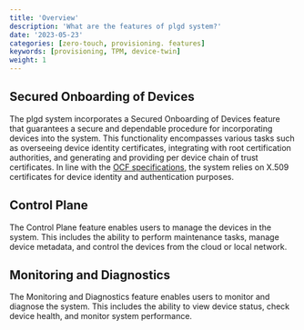 ```yaml
---
title: 'Overview'
description: 'What are the features of plgd system?'
date: '2023-05-23'
categories: [zero-touch, provisioning. features]
keywords: [provisioning, TPM, device-twin]
weight: 1
---
```


## Secured Onboarding of Devices

The plgd system incorporates a Secured Onboarding of Devices feature that guarantees a secure and dependable procedure for incorporating devices into the system. This functionality encompasses various tasks such as overseeing device identity certificates, integrating with root certification authorities, and generating and providing per device chain of trust certificates. In line with the [OCF specifications](https://openconnectivity.org/developer/specifications/), the system relies on X.509 certificates for device identity and authentication purposes.

## Control Plane

The Control Plane feature enables users to manage the devices in the system. This includes the ability to perform maintenance tasks, manage device metadata, and control the devices from the cloud or local network.

## Monitoring and Diagnostics

The Monitoring and Diagnostics feature enables users to monitor and diagnose the system. This includes the ability to view device status, check device health, and monitor system performance.
